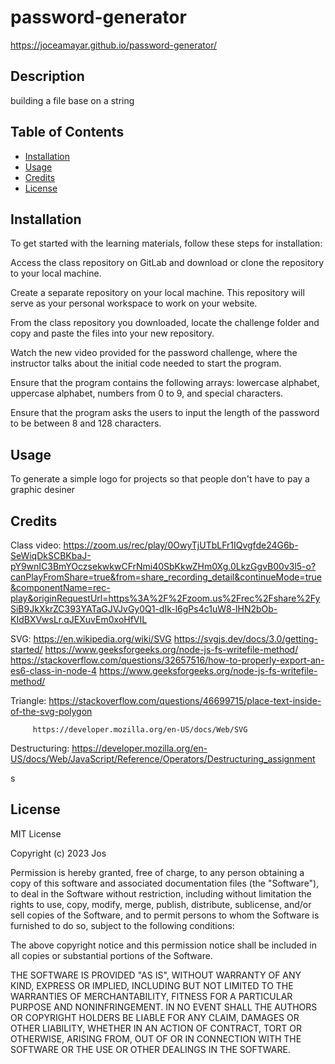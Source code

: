 # password-generator

https://joceamayar.github.io/password-generator/

## Description

building a file base on a string 

## Table of Contents 

- [Installation](#installation)
- [Usage](#usage)
- [Credits](#credits)
- [License](#license)

## Installation


To get started with the learning materials, follow these steps for installation:

Access the class repository on GitLab and download or clone the repository to your local machine.

Create a separate repository on your local machine. This repository will serve as your personal workspace to work on your website.

From the class repository you downloaded, locate the challenge folder and copy and paste the files into your new repository. 

Watch the new video provided for the password challenge, where the instructor talks about the initial code needed to start the program.

Ensure that the program contains the following arrays: lowercase alphabet, uppercase alphabet, numbers from 0 to 9, and special characters.

Ensure that the program asks the users to input the length of the password to be between 8 and 128 characters.

## Usage

To generate a simple logo for projects so that people don't have to pay a graphic desiner 







## Credits

Class video: https://zoom.us/rec/play/0OwyTjUTbLFr1IQvgfde24G6b-SeWiqDkSCBKbaJ-pY9wnIC3BmYOczsekwkwCFrNmi40SbKkwZHm0Xg.0LkzGgvB00v3l5-o?canPlayFromShare=true&from=share_recording_detail&continueMode=true&componentName=rec-play&originRequestUrl=https%3A%2F%2Fzoom.us%2Frec%2Fshare%2FySiB9JkXkrZC393YATaGJVJvGy0Q1-dIk-l6gPs4c1uW8-lHN2bOb-KIdBXVwsLr.qJEXuvEm0xoHfVIL


SVG: https://en.wikipedia.org/wiki/SVG
    https://svgjs.dev/docs/3.0/getting-started/
    https://www.geeksforgeeks.org/node-js-fs-writefile-method/
    https://stackoverflow.com/questions/32657516/how-to-properly-export-an-es6-class-in-node-4
    https://www.geeksforgeeks.org/node-js-fs-writefile-method/

Triangle: https://stackoverflow.com/questions/46699715/place-text-inside-of-the-svg-polygon
          
          
         https://developer.mozilla.org/en-US/docs/Web/SVG

Destructuring: https://developer.mozilla.org/en-US/docs/Web/JavaScript/Reference/Operators/Destructuring_assignment

s









## License

MIT License

Copyright (c) 2023 Jos

Permission is hereby granted, free of charge, to any person obtaining a copy
of this software and associated documentation files (the "Software"), to deal
in the Software without restriction, including without limitation the rights
to use, copy, modify, merge, publish, distribute, sublicense, and/or sell
copies of the Software, and to permit persons to whom the Software is
furnished to do so, subject to the following conditions:

The above copyright notice and this permission notice shall be included in all
copies or substantial portions of the Software.

THE SOFTWARE IS PROVIDED "AS IS", WITHOUT WARRANTY OF ANY KIND, EXPRESS OR
IMPLIED, INCLUDING BUT NOT LIMITED TO THE WARRANTIES OF MERCHANTABILITY,
FITNESS FOR A PARTICULAR PURPOSE AND NONINFRINGEMENT. IN NO EVENT SHALL THE
AUTHORS OR COPYRIGHT HOLDERS BE LIABLE FOR ANY CLAIM, DAMAGES OR OTHER
LIABILITY, WHETHER IN AN ACTION OF CONTRACT, TORT OR OTHERWISE, ARISING FROM,
OUT OF OR IN CONNECTION WITH THE SOFTWARE OR THE USE OR OTHER DEALINGS IN THE
SOFTWARE.
